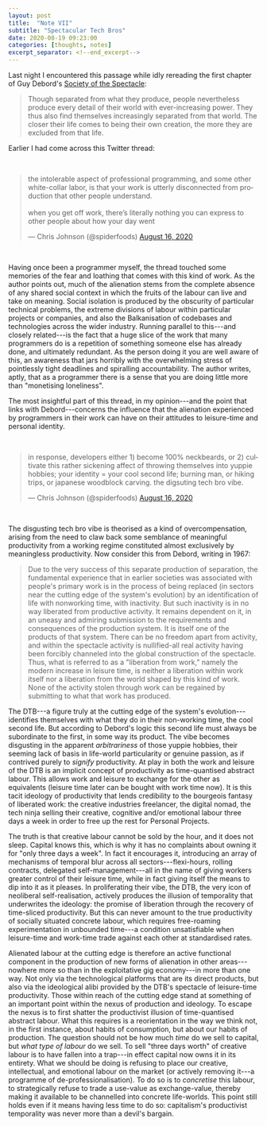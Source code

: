 ```yaml
---
layout: post
title:  "Note VII"
subtitle: "Spectacular Tech Bros"
date: 2020-08-19 09:23:00
categories: [thoughts, notes]
excerpt_separator: <!--end_excerpt-->
---
```


Last night I encountered this passage while idly rereading the first chapter of Guy Debord's [Society of the Spectacle]({{site.baseurl}}/assets/pdf/debord-spectacle.pdf):

> Though separated from what they produce, people nevertheless produce every detail of their world with ever-increasing power. They thus also find themselves increasingly separated from that world. The closer their life comes to being their own creation, the more they are excluded from that life.

Earlier I had come across this Twitter thread:

<br />
<blockquote class="twitter-tweet"><p lang="en" dir="ltr">the intolerable aspect of professional programming, and some other white-collar labor, is that your work is utterly disconnected from production that other people understand.<br><br>when you get off work, there’s literally nothing you can express to other people about how your day went</p>&mdash; Chris Johnson (@spiderfoods) <a href="https://twitter.com/spiderfoods/status/1294827598506319874?ref_src=twsrc%5Etfw">August 16, 2020</a></blockquote> <script async src="https://platform.twitter.com/widgets.js" charset="utf-8"></script>
<br />

Having once been a programmer myself, the thread touched some memories of the fear and loathing that comes with this kind of work. As the author points out, much of the alienation stems from the complete absence of any shared social context in which the fruits of the labour can live and take on meaning. Social isolation is produced by the obscurity of particular technical problems, the extreme divisions of labour within particular projects or companies, and also the Balkanisation of codebases and technologies across the wider industry. Running parallel to this---and closely related---is the fact that a huge slice of the work that many programmers do is a repetition of something someone else has already done, and ultimately redundant. As the person doing it you are well aware of this, an awareness that jars horribly with the overwhelming stress of pointlessly tight deadlines and spiralling accountability. The author writes, aptly, that as a programmer there is a sense that you are doing little more than "monetising loneliness".

<!--end_excerpt-->

The most insightful part of this thread, in my opinion---and the point that links with Debord---concerns the influence that the alienation experienced by programmers in their work can have on their attitudes to leisure-time and personal identity.

<br />
<blockquote class="twitter-tweet"><p lang="en" dir="ltr">in response, developers either 1) become 100% neckbeards, or 2) cultivate this rather sickening affect of throwing themselves into yuppie hobbies; your identity = your cool second life; burning man, or hiking trips, or japanese woodblock carving. the digsuting tech bro vibe.</p>&mdash; Chris Johnson (@spiderfoods) <a href="https://twitter.com/spiderfoods/status/1294830145866362881?ref_src=twsrc%5Etfw">August 16, 2020</a></blockquote> <script async src="https://platform.twitter.com/widgets.js" charset="utf-8"></script>
<br />

The disgusting tech bro vibe is theorised as a kind of overcompensation, arising from the need to claw back some semblance of meaningful productivity from a working regime constituted almost exclusively by meaningless productivity. Now consider this from Debord, writing in 1967:

> Due to the very success of this separate production of separation, the fundamental experience that in earlier societies was associated with people's primary work is in the process of being replaced (in sectors near the cutting edge of the system's evolution) by an identification of life with nonworking time, with inactivity. But such inactivity is in no way liberated from productive activity. It remains dependent on it, in an uneasy and admiring submission to the requirements and consequences of the production system. It is itself one of the products of that system. There can be no freedom apart from activity, and within the spectacle activity is nullified-all real activity having been forcibly channeled into the global construction of the spectacle. Thus, what is referred to as a "liberation from work," namely the modern increase in leisure time, is neither a liberation within work itself nor a liberation from the world shaped by this kind of work. None of the activity stolen through work can be regained by submitting to what that work has produced.

The DTB---a figure truly at the cutting edge of the system's evolution---identifies themselves with what they do in their non-working time, the cool second life. But according to Debord's logic this second life must always be subordinate to the first, in some way its product. The vibe becomes disgusting in the apparent _arbitrariness_ of those yuppie hobbies, their seeming lack of basis in life-world particularity or genuine passion, as if contrived purely to _signify_ productivity. At play in both the work and leisure of the DTB is an implicit concept of productivity as time-quantised abstract labour. This allows work and leisure to exchange for the other as equivalents (leisure time later can be bought with work time now). It is this tacit ideology of productivity that lends credibility to the bourgeois fantasy of liberated work: the creative industries freelancer, the digital nomad, the tech ninja selling their creative, cognitive and/or emotional labour three days a week in order to free up the rest for Personal Projects.

The truth is that creative labour cannot be sold by the hour, and it does not sleep. Capital knows this, which is why it has no complaints about owning it for "only three days a week". In fact it encourages it, introducing an array of mechanisms of temporal blur across all sectors---flexi-hours, rolling contracts, delegated self-management---all in the name of giving workers greater control of their leisure time, while in fact giving itself the means to dip into it as it pleases. In proliferating their vibe, the DTB, the very icon of neoliberal self-realisation, actively produces the illusion of temporality that underwrites the ideology: the promise of liberation through the recovery of time-sliced productivity. But this can never amount to the true productivity of socially situated concrete labour, which requires free-roaming experimentation in unbounded time---a condition unsatisfiable when leisure-time and work-time trade against each other at standardised rates.

Alienated labour at the cutting edge is therefore an active functional component in the production of new forms of alienation in other areas---nowhere more so than in the exploitative gig economy---in more than one way. Not only via the technological platforms that are its direct products, but also via the ideological alibi provided by the DTB's spectacle of leisure-time productivity. Those within reach of the cutting edge stand at something of an important point within the nexus of production and ideology. To escape the nexus is to first shatter the productivist illusion of time-quantised abstract labour. What this requires is a reorientation in the way we think not, in the first instance, about habits of consumption, but about our habits of production. The question should not be how much _time_ do we sell to capital, but _what type of labour_ do we sell. To sell "three days worth" of creative labour is to have fallen into a trap---in effect capital now owns it in its entirety. What we should be doing is refusing to place our creative, intellectual, and emotional labour on the market (or actively removing it---a programme of de-professionalisation). To do so is to _concretise_ this labour, to strategically refuse to trade a use-value as exchange-value, thereby making it available to be channelled into concrete life-worlds. This point still holds even if it means having less time to do so: capitalism's productivist temporality was never more than a devil's bargain.
